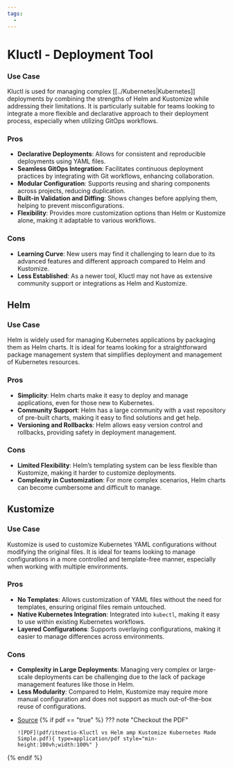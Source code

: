 ```yaml
---
tags:
  - 
---
```


# Kluctl - Deployment Tool

### Use Case
Kluctl is used for managing complex [[../Kubernetes|Kubernetes]] deployments by combining the strengths of Helm and Kustomize while addressing their limitations. It is particularly suitable for teams looking to integrate a more flexible and declarative approach to their deployment process, especially when utilizing GitOps workflows.

### Pros
- **Declarative Deployments**: Allows for consistent and reproducible deployments using YAML files.
- **Seamless GitOps Integration**: Facilitates continuous deployment practices by integrating with Git workflows, enhancing collaboration.
- **Modular Configuration**: Supports reusing and sharing components across projects, reducing duplication.
- **Built-in Validation and Diffing**: Shows changes before applying them, helping to prevent misconfigurations.
- **Flexibility**: Provides more customization options than Helm or Kustomize alone, making it adaptable to various workflows.

### Cons
- **Learning Curve**: New users may find it challenging to learn due to its advanced features and different approach compared to Helm and Kustomize.
- **Less Established**: As a newer tool, Kluctl may not have as extensive community support or integrations as Helm and Kustomize.

## Helm

### Use Case
Helm is widely used for managing Kubernetes applications by packaging them as Helm charts. It is ideal for teams looking for a straightforward package management system that simplifies deployment and management of Kubernetes resources.

### Pros
- **Simplicity**: Helm charts make it easy to deploy and manage applications, even for those new to Kubernetes.
- **Community Support**: Helm has a large community with a vast repository of pre-built charts, making it easy to find solutions and get help.
- **Versioning and Rollbacks**: Helm allows easy version control and rollbacks, providing safety in deployment management.

### Cons
- **Limited Flexibility**: Helm’s templating system can be less flexible than Kustomize, making it harder to customize deployments.
- **Complexity in Customization**: For more complex scenarios, Helm charts can become cumbersome and difficult to manage.

## Kustomize

### Use Case
Kustomize is used to customize Kubernetes YAML configurations without modifying the original files. It is ideal for teams looking to manage configurations in a more controlled and template-free manner, especially when working with multiple environments.

### Pros
- **No Templates**: Allows customization of YAML files without the need for templates, ensuring original files remain untouched.
- **Native Kubernetes Integration**: Integrated into `kubectl`, making it easy to use within existing Kubernetes workflows.
- **Layered Configurations**: Supports overlaying configurations, making it easier to manage differences across environments.

### Cons
- **Complexity in Large Deployments**: Managing very complex or large-scale deployments can be challenging due to the lack of package management features like those in Helm.
- **Less Modularity**: Compared to Helm, Kustomize may require more manual configuration and does not support as much out-of-the-box reuse of configurations.

* [Source](https://itnext.io/how-to-simplify-kubernetes-deployments-with-kluctl-2c3f71d4b71a)
{% if pdf == "true" %}
??? note "Checkout the PDF"

      ![PDF](pdf/itnextio-Kluctl vs Helm amp Kustomize Kubernetes Made Simple.pdf){ type=application/pdf style="min-height:100vh;width:100%" }
{% endif %}








